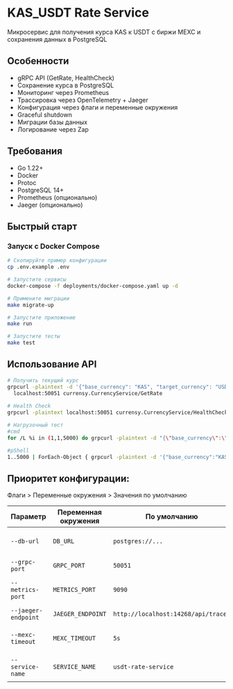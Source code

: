 # KAS_USDT Rate Service

Микросервис для получения курса KAS к USDT с биржи MEXC и сохранения данных в PostgreSQL

## Особенности

- gRPC API (GetRate, HealthCheck)
- Сохранение курса в PostgreSQL
- Мониторинг через Prometheus
- Трассировка через OpenTelemetry + Jaeger
- Конфигурация через флаги и переменные окружения
- Graceful shutdown
- Миграции базы данных
- Логирование через Zap

## Требования

- Go 1.22+
- Docker
- Protoc
- PostgreSQL 14+
- Prometheus (опционально)
- Jaeger (опционально)

## Быстрый старт

### Запуск с Docker Compose

```bash
# Скопируйте пример конфигурации
cp .env.example .env

# Запустите сервисы
docker-compose -f deployments/docker-compose.yaml up -d

# Примените миграции
make migrate-up

# Запустите приложение
make run

# Запустите тесты
make test
```

## Использование API

```bash
# Получить текущий курс
grpcurl -plaintext -d '{"base_currency": "KAS", "target_currency": "USDT"}' \
  localhost:50051 currensy.CurrencyService/GetRate
  
# Health Check
grpcurl -plaintext localhost:50051 currensy.CurrencyService/HealthCheck

# Нагрузочный тест
#cmd
for /L %i in (1,1,5000) do grpcurl -plaintext -d "{\"base_currency\":\"KAS\",\"target_currency\":\"USDT\"}" localhost:50051 currensy.CurrencyService.GetRate

#pShell
1..5000 | ForEach-Object { grpcurl -plaintext -d '{"base_currency":"KAS","target_currency":"USDT"}' localhost:50051 currensy.CurrencyService.GetRate }
```
## Приоритет конфигурации: 

Флаги > Переменные окружения > Значения по умолчанию

| Параметр           | Переменная окружения | По умолчанию                          | Описание                              |
|---------------------|----------------------|---------------------------------------|---------------------------------------|
| `--db-url`          | `DB_URL`             | `postgres://...`                      | URL подключения к PostgreSQL          |
| `--grpc-port`       | `GRPC_PORT`          | `50051`                               | Порт gRPC сервера                     |
| `--metrics-port`    | `METRICS_PORT`       | `9090`                                | Порт для Prometheus метрик            |
| `--jaeger-endpoint` | `JAEGER_ENDPOINT`    | `http://localhost:14268/api/traces`   | Адрес Jaeger Collector                |
| `--mexc-timeout`    | `MEXC_TIMEOUT`       | `5s`                                  | Таймаут запросов к MEXC API           |
| `--service-name`    | `SERVICE_NAME`       | `usdt-rate-service`                   | Имя сервиса для трейсинга             |#   K A S U S D T R a t e S e r v i c e 
 
 
